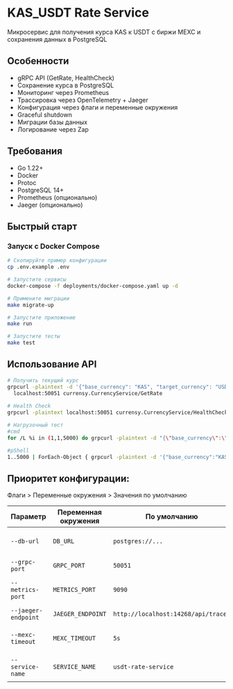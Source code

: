 # KAS_USDT Rate Service

Микросервис для получения курса KAS к USDT с биржи MEXC и сохранения данных в PostgreSQL

## Особенности

- gRPC API (GetRate, HealthCheck)
- Сохранение курса в PostgreSQL
- Мониторинг через Prometheus
- Трассировка через OpenTelemetry + Jaeger
- Конфигурация через флаги и переменные окружения
- Graceful shutdown
- Миграции базы данных
- Логирование через Zap

## Требования

- Go 1.22+
- Docker
- Protoc
- PostgreSQL 14+
- Prometheus (опционально)
- Jaeger (опционально)

## Быстрый старт

### Запуск с Docker Compose

```bash
# Скопируйте пример конфигурации
cp .env.example .env

# Запустите сервисы
docker-compose -f deployments/docker-compose.yaml up -d

# Примените миграции
make migrate-up

# Запустите приложение
make run

# Запустите тесты
make test
```

## Использование API

```bash
# Получить текущий курс
grpcurl -plaintext -d '{"base_currency": "KAS", "target_currency": "USDT"}' \
  localhost:50051 currensy.CurrencyService/GetRate
  
# Health Check
grpcurl -plaintext localhost:50051 currensy.CurrencyService/HealthCheck

# Нагрузочный тест
#cmd
for /L %i in (1,1,5000) do grpcurl -plaintext -d "{\"base_currency\":\"KAS\",\"target_currency\":\"USDT\"}" localhost:50051 currensy.CurrencyService.GetRate

#pShell
1..5000 | ForEach-Object { grpcurl -plaintext -d '{"base_currency":"KAS","target_currency":"USDT"}' localhost:50051 currensy.CurrencyService.GetRate }
```
## Приоритет конфигурации: 

Флаги > Переменные окружения > Значения по умолчанию

| Параметр           | Переменная окружения | По умолчанию                          | Описание                              |
|---------------------|----------------------|---------------------------------------|---------------------------------------|
| `--db-url`          | `DB_URL`             | `postgres://...`                      | URL подключения к PostgreSQL          |
| `--grpc-port`       | `GRPC_PORT`          | `50051`                               | Порт gRPC сервера                     |
| `--metrics-port`    | `METRICS_PORT`       | `9090`                                | Порт для Prometheus метрик            |
| `--jaeger-endpoint` | `JAEGER_ENDPOINT`    | `http://localhost:14268/api/traces`   | Адрес Jaeger Collector                |
| `--mexc-timeout`    | `MEXC_TIMEOUT`       | `5s`                                  | Таймаут запросов к MEXC API           |
| `--service-name`    | `SERVICE_NAME`       | `usdt-rate-service`                   | Имя сервиса для трейсинга             |#   K A S U S D T R a t e S e r v i c e 
 
 
